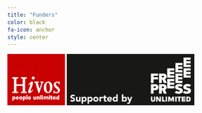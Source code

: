 ```yaml
---
title: "Funders"
color: black
fa-icon: anchor
style: center
---
```

![](img/hivos.png) ![](img/FPU.jpg)




